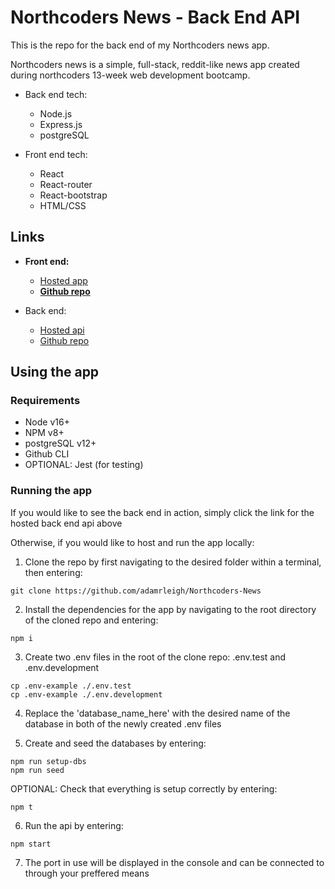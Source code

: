 # Northcoders News - Back End API

This is the repo for the back end of my Northcoders news app.

Northcoders news is a simple, full-stack, reddit-like news app created during northcoders 13-week web development bootcamp.

- Back end tech:
  - Node.js
  - Express.js
  - postgreSQL
 
- Front end tech:
  - React
  - React-router
  - React-bootstrap
  - HTML/CSS

## Links

  - **Front end:**
    - [Hosted app](https://jovial-brahmagupta-dbf249.netlify.app/)
    - [**Github repo**](https://github.com/adamrleigh/nc-news)

  - Back end:
    - [Hosted api](https://adam-northcoders-news.herokuapp.com/)
    - [Github repo](https://github.com/adamrleigh/Northcoders-News)

## Using the app

### Requirements

- Node v16+
- NPM v8+
- postgreSQL v12+
- Github CLI
- OPTIONAL: Jest (for testing)

### Running the app

If you would like to see the back end in action, simply click the link for the hosted back end api above

Otherwise, if you would like to host and run the app locally:

1. Clone the repo by first navigating to the desired folder within a terminal, then entering:
```
git clone https://github.com/adamrleigh/Northcoders-News
```

2. Install the dependencies for the app by navigating to the root directory of the cloned repo and entering:
```
npm i
```

3. Create two .env files in the root of the clone repo: .env.test and .env.development
```
cp .env-example ./.env.test
cp .env-example ./.env.development
```
4. Replace the 'database_name_here' with the desired name of the database in both of the newly created .env files

5. Create and seed the databases by entering:
```
npm run setup-dbs
npm run seed
```
  OPTIONAL: Check that everything is setup correctly by entering:
```
npm t
```

6. Run the api by entering:
```
npm start
```

7. The port in use will be displayed in the console and can be connected to through your preffered means
